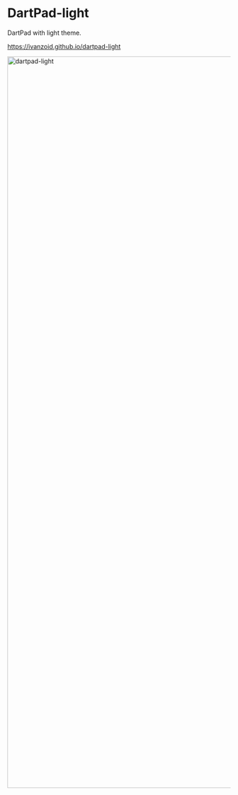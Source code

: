 # DartPad-light

DartPad with light theme.

https://ivanzoid.github.io/dartpad-light

<img width="1649" alt="dartpad-light" src="https://user-images.githubusercontent.com/64577/205916642-0187400b-bdd8-45fe-91b3-07bbfc52812a.png">

